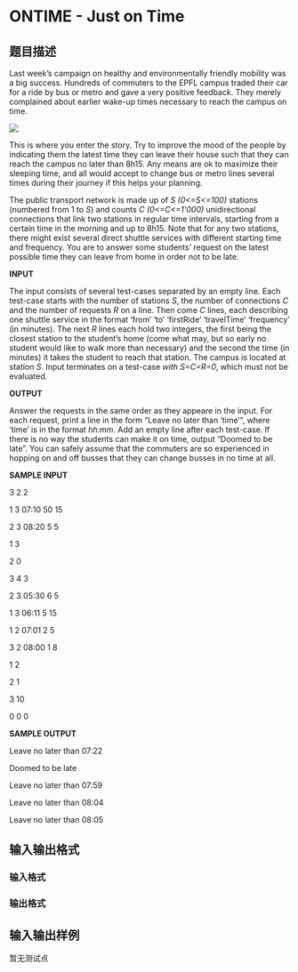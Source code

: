 # ONTIME - Just on Time

## 题目描述

Last week’s campaign on healthy and environmentally friendly mobility was a big success. Hundreds of commuters to the EPFL campus traded their car for a ride by bus or metro and gave a very positive feedback. They merely complained about earlier wake-up times necessary to reach the campus on time.

![](https://cdn.luogu.com.cn/upload/vjudge_pic/SP7404/e2f9a1a7e863f0ec230fe303cf220f11e29a0d47.png)

This is where you enter the story. Try to improve the mood of the people by indicating them the latest time they can leave their house such that they can reach the campus no later than 8h15. Any means are ok to maximize their sleeping time, and all would accept to change bus or metro lines several times during their journey if this helps your planning.

The public transport network is made up of _S (0<=S<=100)_ stations (numbered from 1 to _S_) and counts _C (0<=C<=1'000)_ unidirectional connections that link two stations in regular time intervals, starting from a certain time in the morning and up to 8h15. Note that for any two stations, there might exist several direct shuttle services with different starting time and frequency. You are to answer some students’ request on the latest possible time they can leave from home in order not to be late.

**INPUT**

The input consists of several test-cases separated by an empty line. Each test-case starts with the number of stations _S_, the number of connections _C_ and the number of requests _R_ on a line. Then come _C_ lines, each describing one shuttle service in the format ‘from’ ‘to’ ‘firstRide’ ‘travelTime’ ‘frequency’ (in minutes). The next _R_ lines each hold two integers, the first being the closest station to the student’s home (come what may, but so early no student would like to walk more than necessary) and the second the time (in minutes) it takes the student to reach that station. The campus is located at station _S_. Input terminates on a test-case _with S=C=R=0_, which must not be evaluated.

**OUTPUT**

Answer the requests in the same order as they appeare in the input. For each request, print a line in the form “Leave no later than ‘time’”, where ‘time’ is in the format _hh:mm_. Add an empty line after each test-case. If there is no way the students can make it on time, output “Doomed to be late”. You can safely assume that the commuters are so experienced in hopping on and off busses that they can change busses in no time at all.

**SAMPLE INPUT**

3 2 2

1 3 07:10 50 15

2 3 08:20 5 5

1 3

2 0

3 4 3

2 3 05:30 6 5

1 3 06:11 5 15

1 2 07:01 2 5

3 2 08:00 1 8

1 2

2 1

3 10

0 0 0

**SAMPLE OUTPUT**

Leave no later than 07:22

Doomed to be late

Leave no later than 07:59

Leave no later than 08:04

Leave no later than 08:05

## 输入输出格式

### 输入格式

### 输出格式

## 输入输出样例

暂无测试点

